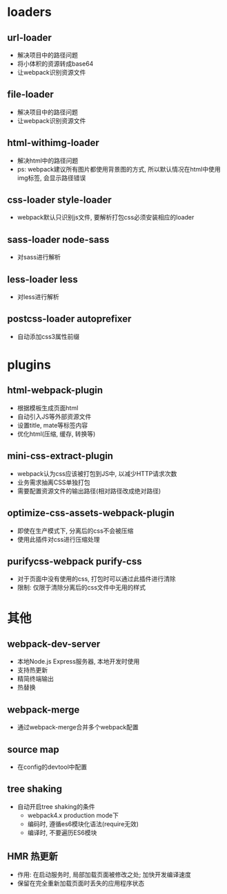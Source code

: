 # loaders
## url-loader
* 解决项目中的路径问题
* 将小体积的资源转成base64
* 让webpack识别资源文件

## file-loader
* 解决项目中的路径问题
* 让webpack识别资源文件

## html-withimg-loader
* 解决html中的路径问题
* ps: webpack建议所有图片都使用背景图的方式, 所以默认情况在html中使用img标签, 会显示路径错误

## css-loader style-loader
* webpack默认只识别js文件, 要解析打包css必须安装相应的loader

## sass-loader node-sass
* 对sass进行解析

## less-loader less
* 对less进行解析

## postcss-loader autoprefixer
* 自动添加css3属性前缀


# plugins
## html-webpack-plugin
* 根据模板生成页面html
* 自动引入JS等外部资源文件
* 设置title, mate等标签内容
* 优化html(压缩, 缓存, 转换等)

## mini-css-extract-plugin
* webpack认为css应该被打包到JS中, 以减少HTTP请求次数
* 业务需求抽离CSS单独打包
* 需要配置资源文件的输出路径(相对路径改成绝对路径)

## optimize-css-assets-webpack-plugin
* 即使在生产模式下, 分离后的css不会被压缩
* 使用此插件对css进行压缩处理

## purifycss-webpack purify-css
* 对于页面中没有使用的css, 打包时可以通过此插件进行清除
* 限制: 仅限于清除分离后的css文件中无用的样式

# 其他
## webpack-dev-server
* 本地Node.js Express服务器, 本地开发时使用
* 支持热更新
* 精简终端输出
* 热替换

## webpack-merge
* 通过webpack-merge合并多个webpack配置

## source map
* 在config的devtool中配置

## tree shaking
* 自动开启tree shaking的条件
  * webpack4.x production mode下
  * 编码时, 遵循es6模块化语法(require无效)
  * 编译时, 不要遍历ES6模块

## HMR 热更新
* 作用: 在启动服务时, 局部加载页面被修改之处; 加快开发编译速度
* 保留在完全重新加载页面时丢失的应用程序状态